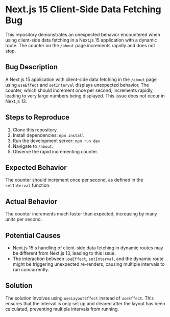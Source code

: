 # Next.js 15 Client-Side Data Fetching Bug

This repository demonstrates an unexpected behavior encountered when using client-side data fetching in a Next.js 15 application with a dynamic route. The counter on the `/about` page increments rapidly and does not stop. 

## Bug Description

A Next.js 15 application with client-side data fetching in the `/about` page using `useEffect` and `setInterval` displays unexpected behavior. The counter, which should increment once per second, increments rapidly, leading to very large numbers being displayed. This issue does not occur in Next.js 13. 

## Steps to Reproduce

1. Clone this repository.
2. Install dependencies: `npm install`
3. Run the development server: `npm run dev`
4. Navigate to `/about`.
5. Observe the rapid incrementing counter.

## Expected Behavior

The counter should increment once per second, as defined in the `setInterval` function.

## Actual Behavior

The counter increments much faster than expected, increasing by many units per second.

## Potential Causes

- Next.js 15's handling of client-side data fetching in dynamic routes may be different from Next.js 13, leading to this issue. 
- The interaction between `useEffect`, `setInterval`, and the dynamic route might be triggering unexpected re-renders, causing multiple intervals to run concurrently. 

## Solution

The solution involves using `useLayoutEffect` instead of `useEffect`. This ensures that the interval is only set up and cleared after the layout has been calculated, preventing multiple intervals from running.
